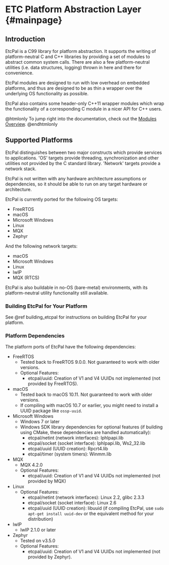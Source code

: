 # ETC Platform Abstraction Layer                                                        {#mainpage}

## Introduction

EtcPal is a C99 library for platform abstraction. It supports the writing of platform-neutral C and
C++ libraries by providing a set of modules to abstract common system calls. There are also a few
platform-neutral utilities (i.e. data structures, logging) thrown in here and there for convenience.

EtcPal modules are designed to run with low overhead on embedded platforms, and thus are designed
to be as thin a wrapper over the underlying OS functionality as possible.

EtcPal also contains some header-only C++11 wrapper modules which wrap the functionality of a
corresponding C module in a nicer API for C++ users.

@htmlonly
To jump right into the documentation, check out the <a href="modules.html">Modules Overview</a>.
@endhtmlonly

## Supported Platforms

EtcPal distinguishes between two major constructs which provide services to applications. 'OS'
targets provide threading, synchronization and other utilities not provided by the C standard
library. 'Network' targets provide a network stack.

EtcPal is not written with any hardware architecture assumptions or dependencies, so it should be
able to run on any target hardware or architecture.

EtcPal is currently ported for the following OS targets:

+ FreeRTOS
+ macOS
+ Microsoft Windows
+ Linux
+ MQX
+ Zephyr

And the following network targets:

+ macOS
+ Microsoft Windows
+ Linux
+ lwIP
+ MQX (RTCS)

EtcPal is also buildable in no-OS (bare-metal) environments, with its platform-neutral utility
functionality still available.

### Building EtcPal for Your Platform

See @ref building_etcpal for instructions on building EtcPal for your platform.

### Platform Dependencies

The platform ports of EtcPal have the following dependencies:
+ FreeRTOS
  - Tested back to FreeRTOS 9.0.0. Not guaranteed to work with older versions.
  - Optional Features:
    * etcpal/uuid: Creation of V1 and V4 UUIDs not implemented (not provided by FreeRTOS).
+ macOS
  - Tested back to macOS 10.11. Not guaranteed to work with older versions.
  - If compiling with macOS 10.7 or earlier, you might need to install a UUID package like
    `ossp-uuid`.
+ Microsoft Windows
  - Windows 7 or later
  - Windows SDK library dependencies for optional features (if building using CMake, these
    dependencies are handled automatically):
    * etcpal/netint (network interfaces): Iphlpapi.lib
    * etcpal/socket (socket interface): Iphlpapi.lib, Ws2_32.lib
    * etcpal/uuid (UUID creation): Rpcrt4.lib
    * etcpal/timer (system timers): Winmm.lib
+ MQX
  - MQX 4.2.0
  - Optional Features:
    * etcpal/uuid: Creation of V1 and V4 UUIDs not implemented (not provided by MQX)
+ Linux
  - Optional Features:
    * etcpal/netint (network interfaces): Linux 2.2, glibc 2.3.3
    * etcpal/socket (socket interface): Linux 2.6
    * etcpal/uuid (UUID creation): libuuid (if compiling EtcPal, use `sudo apt-get install uuid-dev`
      or the equivalent method for your distribution)
+ lwIP
  - lwIP 2.1.0 or later
+ Zephyr
  - Tested on v3.5.0
  - Optional Features:
    * etcpal/uuid: Creation of V1 and V4 UUIDs not implemented (not provided by Zephyr).
